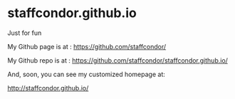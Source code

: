 # staffcondor.github.io

Just for fun

My Github page is at : https://github.com/staffcondor/

My Github repo is at : https://github.com/staffcondor/staffcondor.github.io/

And, soon, you can see my customized homepage at:

http://staffcondor.github.io/

